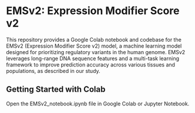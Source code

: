 # EMSv2: Expression Modifier Score v2

This repository provides a Google Colab notebook and codebase for the EMSv2 (Expression Modifier Score v2) model, a machine learning model designed for prioritizing regulatory variants in the human genome. EMSv2 leverages long-range DNA sequence features and a multi-task learning framework to improve prediction accuracy across various tissues and populations, as described in our study.

## Getting Started with Colab

Open the EMSv2_notebook.ipynb file in Google Colab or Jupyter Notebook.
